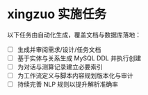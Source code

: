 # xingzuo 实施任务

以下任务由自动化生成，覆盖文档与数据库落地：

- [ ] 生成并审阅需求/设计/任务文档
- [ ] 基于实体与关系生成 MySQL DDL 并执行创建
- [ ] 为对话与测算记录建立必要索引
- [ ] 为工作流定义与脚本内容规划版本化与审计
- [ ] 持续完善 NLP 规则以提升解析准确率
